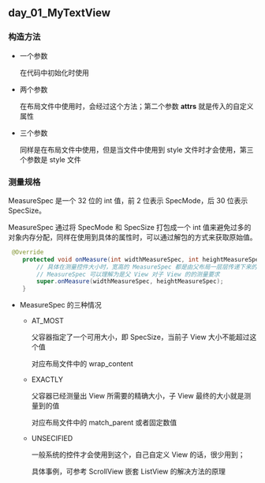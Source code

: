 ## day_01_MyTextView

### 构造方法

* 一个参数

  在代码中初始化时使用

* 两个参数

  在布局文件中使用时，会经过这个方法；第二个参数 **attrs** 就是传入的自定义属性

* 三个参数

  同样是在布局文件中使用，但是当文件中使用到 style 文件时才会使用，第三个参数是 style 文件

### 测量规格

MeasureSpec 是一个 32 位的 int 值，前 2 位表示 SpecMode，后 30 位表示 SpecSize。

MeasureSpec 通过将 SpecMode 和 SpecSize 打包成一个 int 值来避免过多的对象内存分配，同样在使用到具体的属性时，可以通过解包的方式来获取原始值。

```java
 @Override
    protected void onMeasure(int widthMeasureSpec, int heightMeasureSpec) {
        // 具体在测量控件大小时，宽高的 MeasureSpec 都是由父布局一层层传递下来的
        // MeasureSpec 可以理解为是父 View 对子 View 的的测量要求
        super.onMeasure(widthMeasureSpec, heightMeasureSpec);
    }
```



* MeasureSpec 的三种情况

    * AT_MOST

        父容器指定了一个可用大小，即 SpecSize，当前子 View 大小不能超过这个值

        对应布局文件中的 wrap_content

    * EXACTLY

        父容器已经测量出 View 所需要的精确大小，子 View 最终的大小就是测量到的值

        对应布局文件中的 match_parent 或者固定数值

    * UNSECIFIED

        一般系统的控件才会使用到这个，自己自定义 View 的话，很少用到；

        具体事例，可参考 ScrollView 嵌套 ListView 的解决方法的原理

